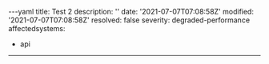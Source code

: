 ---yaml
title: Test 2
description: ''
date: '2021-07-07T07:08:58Z'
modified: '2021-07-07T07:08:58Z'
resolved: false
severity: degraded-performance
affectedsystems:
  - api
---



